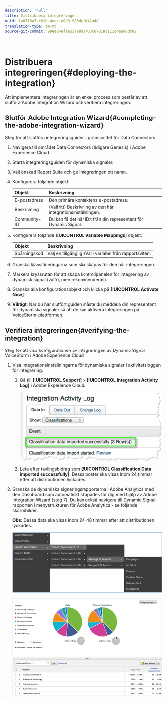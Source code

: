 ```yaml
---
description: 'null'
title: Distribuera integreringen
uuid: 1a0770a7-c61b-4eec-a9b3-983def842ad8
translation-type: tm+mt
source-git-commit: 99ee24efaa517e8da700c67818c111c4aa90dc02

---
```



# Distribuera integreringen{#deploying-the-integration}

Att implementera integreringen är en enkel process som består av att slutföra Adobe Integration Wizard och verifiera integreringen.

## Slutför Adobe Integration Wizard{#completing-the-adobe-integration-wizard}

Steg för att slutföra integreringsguiden i gränssnittet för Data Connectors.

1. Navigera till området Data Connectors (tidigare Genesis) i Adobe Experience Cloud.
1. Starta integreringsguiden för dynamiska signaler.
1. Välj önskad Report Suite och ge integreringen ett namn.
1. Konfigurera följande objekt:

   | Objekt | Beskrivning |
   |---|---|
   | E-postadress | Den primära kontaktens e-postadress. |
   | Beskrivning | (Valfritt) Beskrivning av den här integrationsinställningen. |
   | Community-ID | Du kan få det här ID:t från din representant för Dynamic Signal. |

1. Konfigurera följande **[!UICONTROL Variable Mappings]** objekt:

   | Objekt | Beskrivning |
   |---|---|
   | Spårningskod | Välj en tillgänglig eVar-variabel från rapportsviten. |

1. Granska klassificeringarna som ska skapas för den här integreringen.
1. Markera kryssrutan för att skapa kontrollpanelen för integrering av dynamisk signal (valfri, men rekommenderas).
1. Granska alla konfigurationsobjekt och klicka på **[!UICONTROL Activate Now]**.
1. **Viktigt**: När du har slutfört guiden måste du meddela din representant för dynamiska signaler så att de kan aktivera integreringen på VoiceStorm-plattformen.

## Verifiera integreringen{#verifying-the-integration}

Steg för att visa konfigurationen av integreringen av Dynamic Signal VoiceStorm i Adobe Experience Cloud

1. Visa integrationsinställningarna för dynamiska signaler i aktivitetsloggen för integrering.
   1. Gå till **[!UICONTROL Support]** > **[!UICONTROL Integration Activity Log]** i Adobe Experience Cloud.

      ![](assets/integration_activity_log.png)

   1. Leta efter tävlingsbidrag som **[!UICONTROL Classification Data imported successfully]**. Dessa poster ska visas inom 24 timmar efter att distributionen lyckades.
1. Granska de dynamiska signeringsrapporterna i Adobe Analytics med den Dashboard som automatiskt skapades för dig med hjälp av Adobe Integration Wizard (steg 7). Du kan också navigera till Dynamic Signal-rapporten i menystrukturen för Adobe Analytics - se följande skärmbilder.

   **Obs**: Dessa data ska visas inom 24-48 timmar efter att distributionen lyckades.

   ![](assets/reporting.png)

   ![](assets/reporting2.png)
